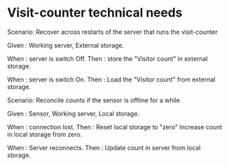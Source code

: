 # Visit-counter technical needs

Scenario: Recover across restarts of the server
that runs the visit-counter

  Given :
  Working server, External storage.
  
  When  :
  server is switch Off.
  Then  :
  store the "Visitor count" in external storage.
  
  When  :
  server is switch On.
  Then  :
  Load the "Visitor count" from external storage.

Scenario: Reconcile counts if the sensor is offline for a while

  Given :
  Sensor, Working server, Local storage.
  
  When  :
  connection lost.
  Then  :
  Reset local storage to "zero"
  Increase count in local storage from zero.
  
  When  :
  Server reconnects.
  Then  :
  Update count in server from local storage.
